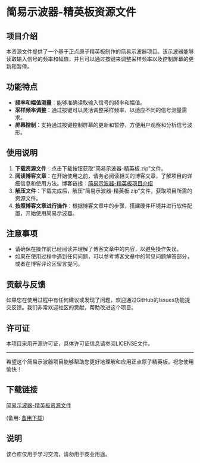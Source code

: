 # 简易示波器-精英板资源文件

## 项目介绍

本资源文件提供了一个基于正点原子精英板制作的简易示波器项目。该示波器能够读取输入信号的频率和幅值，并且可以通过按键来调整采样频率以及控制屏幕的更新和暂停。

## 功能特点

- **频率和幅值测量**：能够准确读取输入信号的频率和幅值。
- **采样频率调整**：通过按键可以灵活调整采样频率，以适应不同的信号测量需求。
- **屏幕控制**：支持通过按键控制屏幕的更新和暂停，方便用户观察和分析信号波形。

## 使用说明

1. **下载资源文件**：点击下载按钮获取“简易示波器-精英板.zip”文件。
2. **阅读博客文章**：在开始使用之前，请务必阅读相关的博客文章，了解项目的详细信息和使用方法。博客链接：[简易示波器-精英板项目介绍](https://blog.csdn.net/qq_44897194/article/details/104337437)
3. **解压文件**：下载完成后，解压“简易示波器-精英板.zip”文件，获取项目所需的资源文件。
4. **按照博客文章进行操作**：根据博客文章中的步骤，搭建硬件环境并进行软件配置，开始使用简易示波器。

## 注意事项

- 请确保在操作前已经阅读并理解了博客文章中的内容，以避免操作失误。
- 如果在使用过程中遇到任何问题，可以参考博客文章中的常见问题解答部分，或者在博客评论区留言提问。

## 贡献与反馈

如果您在使用过程中有任何建议或发现了问题，欢迎通过GitHub的Issues功能提交反馈。我们非常欢迎社区的贡献，帮助改进这个项目。

## 许可证

本项目采用开源许可证，具体许可证信息请参阅LICENSE文件。

---

希望这个简易示波器项目能够帮助您更好地理解和应用正点原子精英板，祝您使用愉快！

## 下载链接
[简易示波器-精英板资源文件](https://pan.quark.cn/s/300686fd205f) 

(备用: [备用下载](https://pan.baidu.com/s/1dJcTQZhhuii9-w1c8OaqDw?pwd=1234))

## 说明

该仓库仅用于学习交流，请勿用于商业用途。
